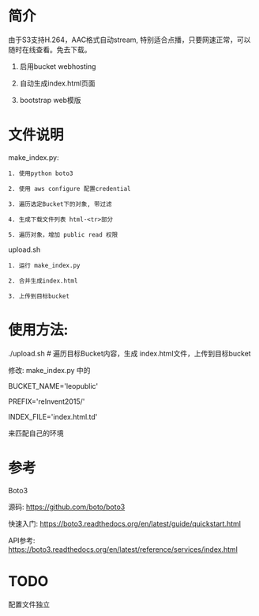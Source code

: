 # 简介

由于S3支持H.264，AAC格式自动stream, 特别适合点播，只要网速正常，可以随时在线查看。免去下载。

1. 启用bucket webhosting

2. 自动生成index.html页面

3. bootstrap web模版

# 文件说明

make_index.py: 

	1. 使用python boto3

	2. 使用 aws configure 配置credential

	3. 遍历选定Bucket下的对象, 带过滤

	4. 生成下载文件列表 html-<tr>部分

	5. 遍历对象，增加 public read 权限

upload.sh

	1. 运行 make_index.py

	2. 合并生成index.html

	3. 上传到目标bucket


# 使用方法:

./upload.sh  # 遍历目标Bucket内容，生成 index.html文件，上传到目标bucket

修改: make_index.py 中的

BUCKET_NAME='leopublic'

PREFIX='reInvent2015/'

INDEX_FILE='index.html.td'

来匹配自己的环境

# 参考

Boto3

源码:        https://github.com/boto/boto3

快速入门:    https://boto3.readthedocs.org/en/latest/guide/quickstart.html

API参考:     https://boto3.readthedocs.org/en/latest/reference/services/index.html

# TODO

配置文件独立


